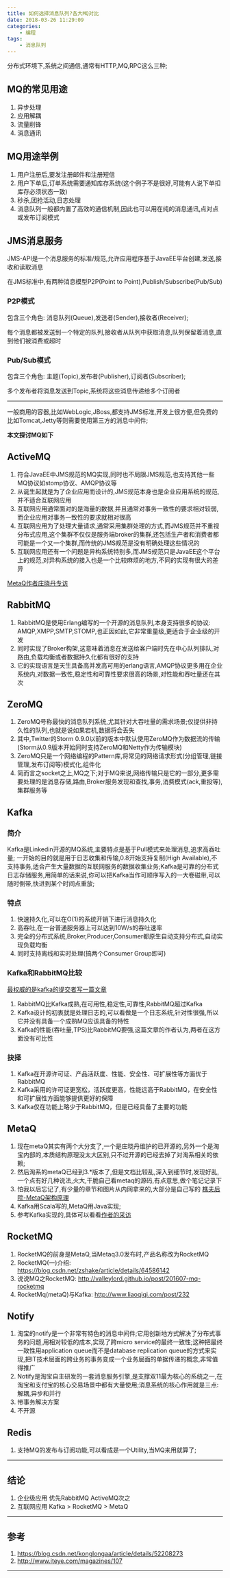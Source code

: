 ```yaml
---
title: 如何选择消息队列?各大MQ对比
date: 2018-03-26 11:29:09
categories: 
	- 编程
tags: 
	- 消息队列
---
```



分布式环境下,系统之间通信,通常有HTTP,MQ,RPC这么三种;

## MQ的常见用途

1. 异步处理
1. 应用解耦
1. 流量削锋
1. 消息通讯

## MQ用途举例

1. 用户注册后,要发注册邮件和注册短信
1. 用户下单后,订单系统需要通知库存系统(这个例子不是很好,可能有人说下单扣库存必须状态一致) 
1. 秒杀,团抢活动,日志处理
1. 消息队列一般都内置了高效的通信机制,因此也可以用在纯的消息通讯,点对点或发布订阅模式

## JMS消息服务

JMS-API是一个消息服务的标准/规范,允许应用程序基于JavaEE平台创建,发送,接收和读取消息

在JMS标准中,有两种消息模型P2P(Point to Point),Publish/Subscribe(Pub/Sub)

### P2P模式

包含三个角色: 消息队列(Queue),发送者(Sender),接收者(Receiver);

每个消息都被发送到一个特定的队列,接收者从队列中获取消息,队列保留着消息,直到他们被消费或超时

### Pub/Sub模式

包含三个角色: 主题(Topic),发布者(Publisher),订阅者(Subscriber); 

多个发布者将消息发送到Topic,系统将这些消息传递给多个订阅者


---

一般商用的容器,比如WebLogic,JBoss,都支持JMS标准,开发上很方便,但免费的比如Tomcat,Jetty等则需要使用第三方的消息中间件;

**本文探讨MQ如下**

## ActiveMQ

1. 符合JavaEE中JMS规范的MQ实现,同时也不局限JMS规范,也支持其他一些MQ协议如stomp协议、AMQP协议等
1. 从诞生起就是为了企业应用而设计的,JMS规范本身也是企业应用系统的规范,并不适合互联网应用
1. 互联网应用通常面对的是海量的数据,并且通常对事务一致性的要求相对较弱,而企业应用对事务一致性的要求就相对很高
1. 互联网应用为了处理大量请求,通常采用集群处理的方式,而JMS规范并不重视分布式应用,这个集群不仅仅是服务端broker的集群,还包括生产者和消费者都可能是一个又一个集群,而传统的JMS规范是没有明确处理这些情况的
1. 互联网应用还有一个问题是异构系统特别多,而JMS规范只是JavaEE这个平台上的规范,对异构系统的接入也是一个比较麻烦的地方,不同的实现有很大的差异

[MetaQ作者庄晓丹专访](http://www.iteye.com/magazines/107)

## RabbitMQ

1. RabbitMQ是使用Erlang编写的一个开源的消息队列,本身支持很多的协议: AMQP,XMPP,SMTP,STOMP,也正因如此,它非常重量级,更适合于企业级的开发
2. 同时实现了Broker构架,这意味着消息在发送给客户端时先在中心队列排队,对路由,负载均衡或者数据持久化都有很好的支持
3. 它的实现语言是天生具备高并发高可用的erlang语言,AMQP协议更多用在企业系统内,对数据一致性,稳定性和可靠性要求很高的场景,对性能和吞吐量还在其次

## ZeroMQ

1. ZeroMQ号称最快的消息队列系统,尤其针对大吞吐量的需求场景;仅提供非持久性的队列,也就是说如果宕机,数据将会丢失
2. 其中,Twitter的Storm 0.9.0以前的版本中默认使用ZeroMQ作为数据流的传输(Storm从0.9版本开始同时支持ZeroMQ和Netty作为传输模块)
3. ZeroMQ只是一个网络编程的Pattern库,将常见的网络请求形式(分组管理,链接管理,发布订阅等)模式化,组件化
4. 简而言之socket之上,MQ之下;对于MQ来说,网络传输只是它的一部分,更多需要处理的是消息存储,路由,Broker服务发现和查找,事务,消费模式(ack,重投等),集群服务等

## Kafka

### 简介

Kafka是Linkedin开源的MQ系统,主要特点是基于Pull模式来处理消息,追求高吞吐量; 一开始的目的就是用于日志收集和传输,0.8开始支持复制(High Available),不支持事务,适合产生大量数据的互联网服务的数据收集业务;Kafka是可靠的分布式日志存储服务,用简单的话来说,你可以把Kafka当作可顺序写入的一大卷磁带,可以随时倒带,快进到某个时间点重放;

### 特点

1. 快速持久化,可以在O(1)的系统开销下进行消息持久化
1. 高吞吐,在一台普通服务器上可以达到10W/s的吞吐速率
1. 完全的分布式系统,Broker,Producer,Consumer都原生自动支持分布式,自动实现负载均衡
1. 同时支持离线和实时处理(搞两个Consumer Group即可)

### Kafka和RabbitMQ比较

[最权威的是kafka的提交者写一篇文章](http://www.quora.com/What-are-the-differences-between-Apache-Kafka-and-RabbitMQ)

1. RabbitMQ比Kafka成熟,在可用性,稳定性,可靠性,RabbitMQ超过Kafka
1. Kafka设计的初衷就是处理日志的,可以看做是一个日志系统,针对性很强,所以它并没有具备一个成熟MQ应该具备的特性
1. Kafka的性能(吞吐量,TPS)比RabbitMQ要强,这篇文章的作者认为,两者在这方面没有可比性

### 抉择

1. Kafka在开源许可证、产品活跃度、性能、安全性、可扩展性等方面优于RabbitMQ
1. Kafka采用的许可证更宽松，活跃度更高，性能远高于RabbitMQ，在安全性和可扩展性方面能够提供更好的保障
1. Kafka仅在功能上略少于RabbitMQ，但是已经具备了主要的功能

## MetaQ

1. 现在metaQ其实有两个大分支了,一个是庄晓丹维护的已开源的,另外一个是淘宝内部的,本质结构原理没太大区别,只不过开源的已经去掉了对淘系相关的依赖;
2. 然后淘系的metaQ已经到3.*版本了,但是文档比较乱,深入到细节时,发现好乱,一个点有好几种说法,火大,干脆自己看metaq的源码,有点意思,做个笔记记录下
3. 怕我以后忘记了,有少量的章节和图片从内网拿来的,大部分是自己写的 [樵夫后院-MetaQ架构原理](http://jameswxx.iteye.com/blog/2034111)
4. Kafka用Scala写的,MetaQ用Java实现;
5. 参考Kafka实现的,具体可以看看[作者的采访](http://www.iteye.com/magazines/107) 

## RocketMQ

1. RocketMQ的前身是MetaQ,当Metaq3.0发布时,产品名称改为RocketMQ
2. RocketMQ(一)介绍: https://blog.csdn.net/zshake/article/details/64586142
3. 说说MQ之RocketMQ: http://valleylord.github.io/post/201607-mq-rocketmq
4. RocketMq(metaQ)与Kafka: http://www.liaoqiqi.com/post/232

## Notify

1. 淘宝的notify是一个非常有特色的消息中间件;它用创新地方式解决了分布式事务的问题,用相对较低的成本,实现了跨micro service的最终一致性;这种把最终一致性用application queue而不是database replication queue的方式来实现,把IT技术层面的跨业务的事务变成一个业务层面的单据传递的概念,非常值得推广
2. Notify是淘宝自主研发的一套消息服务引擎,是支撑双11最为核心的系统之一,在淘宝和支付宝的核心交易场景中都有大量使用;消息系统的核心作用就是三点:解耦,异步和并行
3. 带事务解决方案
4. 不开源

## Redis

1. 支持MQ的发布与订阅功能,可以看成是一个Utility,当MQ来用就算了;

---

## 结论

1. 	企业级应用 优先RabbitMQ ActiveMQ次之
2. 	互联网应用 Kafka > RocketMQ > MetaQ

---

## 参考

1. 	 https://blog.csdn.net/konglongaa/article/details/52208273
2. 	 http://www.iteye.com/magazines/107

---